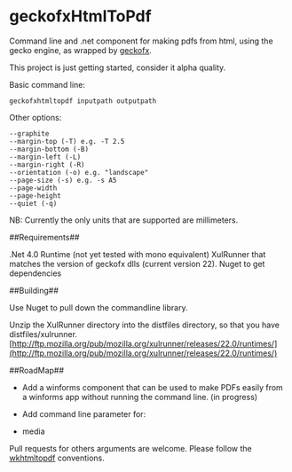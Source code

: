 geckofxHtmlToPdf
================

Command line and .net component for making pdfs from html, using the gecko engine, as wrapped by [geckofx](https://bitbucket.org/geckofx "geckofx").

This project is just getting started, consider it alpha quality.

Basic command line:

    geckofxhtmltopdf inputpath outputpath

Other options:

    --graphite
	--margin-top (-T) e.g. -T 2.5
	--margin-bottom (-B)
	--margin-left (-L)
	--margin-right (-R)
    --orientation (-o) e.g. "landscape"
	--page-size (-s) e.g. -s A5
	--page-width
	--page-height
    --quiet (-q)

NB: Currently the only units that are supported are millimeters.

##Requirements##

.Net 4.0 Runtime (not yet tested with mono equivalent)
XulRunner that matches the version of geckofx dlls (current version 22).
Nuget to get dependencies

##Building##

Use Nuget to pull down the commandline library.

Unzip the XulRunner directory into the distfiles directory, so that you have distfiles/xulrunner.
[http://ftp.mozilla.org/pub/mozilla.org/xulrunner/releases/22.0/runtimes/](http://ftp.mozilla.org/pub/mozilla.org/xulrunner/releases/22.0/runtimes/)

##RoadMap##

- Add a winforms component that can be used to make PDFs easily from a winforms app without running the command line. (in progress)

- Add command line parameter for:
 -  media
 
Pull requests for  others arguments are welcome. Please follow the [wkhtmltopdf](http://code.google.com/p/wkhtmltopdf/ "wkhtmltopdf") conventions.


